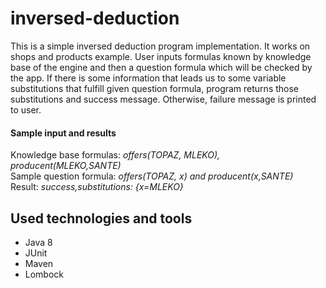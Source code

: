 # inversed-deduction
This is a simple inversed deduction program implementation. It works on shops and products example. User inputs formulas known by knowledge base of the engine and then a question formula which will be checked by the app. If there is some information that leads us to some variable substitutions that fulfill given question formula, program returns those substitutions and success message. Otherwise, failure message is printed to user. <br />
#### Sample input and results
Knowledge base formulas: *offers(TOPAZ, MLEKO), producent(MLEKO,SANTE)* <br />
Sample question formula: *offers(TOPAZ, x) and producent(x,SANTE)* <br />
Result: *success,substitutions: {x=MLEKO}* </br>

## Used technologies and tools
* Java 8
* JUnit
* Maven
* Lombock
